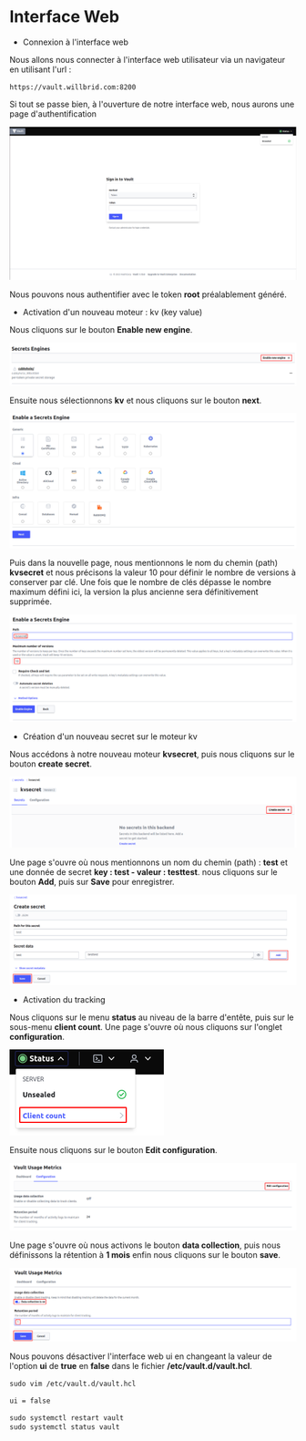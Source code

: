 # Interface Web

- Connexion à l'interface web

Nous allons nous connecter à l'interface web utilisateur via un navigateur en utilisant l'url : 

```
https://vault.willbrid.com:8200
```

Si tout se passe bien, à l'ouverture de notre interface web, nous aurons une page d'authentification

![interface web](../images/chap4_vault_ui.png)

Nous pouvons nous authentifier avec le token **root** préalablement généré.

- Activation d'un nouveau moteur : kv (key value)

Nous cliquons sur le bouton **Enable new engine**.  

![moteur kv 1](../images/chap4_vault_ui_1.png)

Ensuite nous sélectionnons **kv** et nous cliquons sur le bouton **next**.

![moteur kv 2](../images/chap4_vault_ui_2.png)

Puis dans la nouvelle page, nous mentionnons le nom du chemin (path) **kvsecret** et nous précisons la valeur 10 pour définir le nombre de versions à conserver par clé. Une fois que le nombre de clés dépasse le nombre maximum défini ici, la version la plus ancienne sera définitivement supprimée.

![moteur kv 3](../images/chap4_vault_ui_3.png)

- Création d'un nouveau secret sur le moteur kv

Nous accédons à notre nouveau moteur **kvsecret**, puis nous cliquons sur le bouton **create secret**.

![moteur kv 4](../images/chap4_vault_ui_4.png)

Une page s'ouvre où nous mentionnons un nom du chemin (path) : **test** et une donnée de secret **key : test - valeur : testtest**. nous cliquons sur le bouton **Add**, puis sur **Save** pour enregistrer.

![moteur kv 5](../images/chap4_vault_ui_5.png)

- Activation du tracking

Nous cliquons sur le menu **status** au niveau de la barre d'entête, puis sur le sous-menu **client count**. Une page s'ouvre où nous cliquons sur l'onglet **configuration**.

![moteur kv 6](../images/chap4_vault_ui_6.png)

Ensuite nous cliquons sur le bouton **Edit configuration**.

![moteur kv 7](../images/chap4_vault_ui_7.png)

Une page s'ouvre où nous activons le bouton **data collection**, puis nous définissons la rétention à **1 mois** enfin nous cliquons sur le bouton **save**.

![moteur kv 8](../images/chap4_vault_ui_8.png)

Nous pouvons désactiver l'interface web ui en changeant la valeur de l'option **ui** de **true** en **false** dans le fichier **/etc/vault.d/vault.hcl**.

```
sudo vim /etc/vault.d/vault.hcl
```

```
ui = false
```

```
sudo systemctl restart vault
sudo systemctl status vault
```